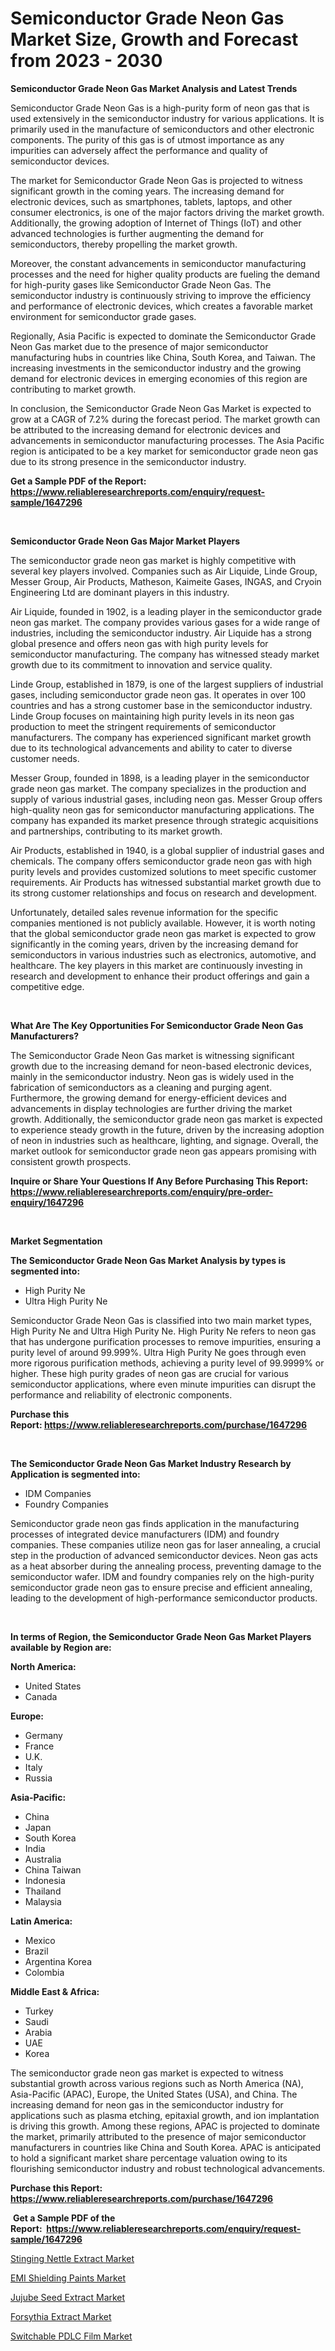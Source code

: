 <p><h1>Semiconductor Grade Neon Gas Market Size, Growth and Forecast from 2023 - 2030</h1></p><p><strong>Semiconductor Grade Neon Gas Market Analysis and Latest Trends</strong></p>
<p><p>Semiconductor Grade Neon Gas is a high-purity form of neon gas that is used extensively in the semiconductor industry for various applications. It is primarily used in the manufacture of semiconductors and other electronic components. The purity of this gas is of utmost importance as any impurities can adversely affect the performance and quality of semiconductor devices.</p><p>The market for Semiconductor Grade Neon Gas is projected to witness significant growth in the coming years. The increasing demand for electronic devices, such as smartphones, tablets, laptops, and other consumer electronics, is one of the major factors driving the market growth. Additionally, the growing adoption of Internet of Things (IoT) and other advanced technologies is further augmenting the demand for semiconductors, thereby propelling the market growth.</p><p>Moreover, the constant advancements in semiconductor manufacturing processes and the need for higher quality products are fueling the demand for high-purity gases like Semiconductor Grade Neon Gas. The semiconductor industry is continuously striving to improve the efficiency and performance of electronic devices, which creates a favorable market environment for semiconductor grade gases.</p><p>Regionally, Asia Pacific is expected to dominate the Semiconductor Grade Neon Gas market due to the presence of major semiconductor manufacturing hubs in countries like China, South Korea, and Taiwan. The increasing investments in the semiconductor industry and the growing demand for electronic devices in emerging economies of this region are contributing to market growth.</p><p>In conclusion, the Semiconductor Grade Neon Gas Market is expected to grow at a CAGR of 7.2% during the forecast period. The market growth can be attributed to the increasing demand for electronic devices and advancements in semiconductor manufacturing processes. The Asia Pacific region is anticipated to be a key market for semiconductor grade neon gas due to its strong presence in the semiconductor industry.</p></p>
<p><strong>Get a Sample PDF of the Report:&nbsp; <a href="https://www.reliableresearchreports.com/enquiry/request-sample/1647296">https://www.reliableresearchreports.com/enquiry/request-sample/1647296</a></strong></p>
<p>&nbsp;</p>
<p><strong>Semiconductor Grade Neon Gas Major Market Players</strong></p>
<p><p>The semiconductor grade neon gas market is highly competitive with several key players involved. Companies such as Air Liquide, Linde Group, Messer Group, Air Products, Matheson, Kaimeite Gases, INGAS, and Cryoin Engineering Ltd are dominant players in this industry.</p><p>Air Liquide, founded in 1902, is a leading player in the semiconductor grade neon gas market. The company provides various gases for a wide range of industries, including the semiconductor industry. Air Liquide has a strong global presence and offers neon gas with high purity levels for semiconductor manufacturing. The company has witnessed steady market growth due to its commitment to innovation and service quality.</p><p>Linde Group, established in 1879, is one of the largest suppliers of industrial gases, including semiconductor grade neon gas. It operates in over 100 countries and has a strong customer base in the semiconductor industry. Linde Group focuses on maintaining high purity levels in its neon gas production to meet the stringent requirements of semiconductor manufacturers. The company has experienced significant market growth due to its technological advancements and ability to cater to diverse customer needs.</p><p>Messer Group, founded in 1898, is a leading player in the semiconductor grade neon gas market. The company specializes in the production and supply of various industrial gases, including neon gas. Messer Group offers high-quality neon gas for semiconductor manufacturing applications. The company has expanded its market presence through strategic acquisitions and partnerships, contributing to its market growth.</p><p>Air Products, established in 1940, is a global supplier of industrial gases and chemicals. The company offers semiconductor grade neon gas with high purity levels and provides customized solutions to meet specific customer requirements. Air Products has witnessed substantial market growth due to its strong customer relationships and focus on research and development.</p><p>Unfortunately, detailed sales revenue information for the specific companies mentioned is not publicly available. However, it is worth noting that the global semiconductor grade neon gas market is expected to grow significantly in the coming years, driven by the increasing demand for semiconductors in various industries such as electronics, automotive, and healthcare. The key players in this market are continuously investing in research and development to enhance their product offerings and gain a competitive edge.</p></p>
<p>&nbsp;</p>
<p><strong>What Are The Key Opportunities For Semiconductor Grade Neon Gas Manufacturers?</strong></p>
<p><p>The Semiconductor Grade Neon Gas market is witnessing significant growth due to the increasing demand for neon-based electronic devices, mainly in the semiconductor industry. Neon gas is widely used in the fabrication of semiconductors as a cleaning and purging agent. Furthermore, the growing demand for energy-efficient devices and advancements in display technologies are further driving the market growth. Additionally, the semiconductor grade neon gas market is expected to experience steady growth in the future, driven by the increasing adoption of neon in industries such as healthcare, lighting, and signage. Overall, the market outlook for semiconductor grade neon gas appears promising with consistent growth prospects.</p></p>
<p><strong>Inquire or Share Your Questions If Any Before Purchasing This Report: <a href="https://www.reliableresearchreports.com/enquiry/pre-order-enquiry/1647296">https://www.reliableresearchreports.com/enquiry/pre-order-enquiry/1647296</a></strong></p>
<p>&nbsp;</p>
<p><strong>Market Segmentation</strong></p>
<p><strong>The Semiconductor Grade Neon Gas Market Analysis by types is segmented into:</strong></p>
<p><ul><li>High Purity Ne</li><li>Ultra High Purity Ne</li></ul></p>
<p><p>Semiconductor Grade Neon Gas is classified into two main market types, High Purity Ne and Ultra High Purity Ne. High Purity Ne refers to neon gas that has undergone purification processes to remove impurities, ensuring a purity level of around 99.999%. Ultra High Purity Ne goes through even more rigorous purification methods, achieving a purity level of 99.9999% or higher. These high purity grades of neon gas are crucial for various semiconductor applications, where even minute impurities can disrupt the performance and reliability of electronic components.</p></p>
<p><strong>Purchase this Report:&nbsp;<a href="https://www.reliableresearchreports.com/purchase/1647296">https://www.reliableresearchreports.com/purchase/1647296</a></strong></p>
<p>&nbsp;</p>
<p><strong>The Semiconductor Grade Neon Gas Market Industry Research by Application is segmented into:</strong></p>
<p><ul><li>IDM Companies</li><li>Foundry Companies</li></ul></p>
<p><p>Semiconductor grade neon gas finds application in the manufacturing processes of integrated device manufacturers (IDM) and foundry companies. These companies utilize neon gas for laser annealing, a crucial step in the production of advanced semiconductor devices. Neon gas acts as a heat absorber during the annealing process, preventing damage to the semiconductor wafer. IDM and foundry companies rely on the high-purity semiconductor grade neon gas to ensure precise and efficient annealing, leading to the development of high-performance semiconductor products.</p></p>
<p>&nbsp;</p>
<p><strong>In terms of Region, the Semiconductor Grade Neon Gas Market Players available by Region are:</strong></p>
<p>
    <p> <strong> North America: </strong>
        <ul>
            <li>United States</li>
            <li>Canada</li>
        </ul>
        </p> 
    <p> <strong> Europe: </strong>
        <ul>
            <li>Germany</li>
            <li>France</li>
            <li>U.K.</li>
            <li>Italy</li>
            <li>Russia</li>
        </ul>
        </p> 
    <p> <strong> Asia-Pacific: </strong>
        <ul>
            <li>China</li>
            <li>Japan</li>
            <li>South Korea</li>
            <li>India</li>
            <li>Australia</li>
            <li>China Taiwan</li>
            <li>Indonesia</li>
            <li>Thailand</li>
            <li>Malaysia</li>
        </ul>
        </p> 
    <p> <strong> Latin America: </strong>
        <ul>
            <li>Mexico</li>
            <li>Brazil</li>
            <li>Argentina Korea</li>
            <li>Colombia</li>
        </ul>
        </p> 
    <p> <strong> Middle East & Africa: </strong>
        <ul>
            <li>Turkey</li>
            <li>Saudi</li>
            <li>Arabia</li>
            <li>UAE</li>
            <li>Korea</li>
        </ul>
    </p>
    </p>
<p><p>The semiconductor grade neon gas market is expected to witness substantial growth across various regions such as North America (NA), Asia-Pacific (APAC), Europe, the United States (USA), and China. The increasing demand for neon gas in the semiconductor industry for applications such as plasma etching, epitaxial growth, and ion implantation is driving this growth. Among these regions, APAC is projected to dominate the market, primarily attributed to the presence of major semiconductor manufacturers in countries like China and South Korea. APAC is anticipated to hold a significant market share percentage valuation owing to its flourishing semiconductor industry and robust technological advancements.</p></p>
<p><strong>Purchase this Report: <a href="https://www.reliableresearchreports.com/purchase/1647296">https://www.reliableresearchreports.com/purchase/1647296</a></strong></p>
<p>&nbsp;<strong>Get a Sample PDF of the Report:&nbsp;&nbsp;<a href="https://www.reliableresearchreports.com/enquiry/request-sample/1647296">https://www.reliableresearchreports.com/enquiry/request-sample/1647296</a></strong></p>
<p><strong></strong></p>
<p><p><a href="https://medium.com/@omamuller06/stinging-nettle-extract-market-comprehensive-assessment-by-type-application-and-geography-211d840a93e2">Stinging Nettle Extract Market</a></p><p><a href="https://medium.com/@kyliebodei/emi-shielding-paints-market-furnishes-information-on-market-share-market-trends-and-market-growth-e9f7b15f658a">EMI Shielding Paints Market</a></p><p><a href="https://medium.com/@candaceking17/jujube-seed-extract-market-analysis-and-sze-forecasted-for-period-from-2023-to-2030-3112994a8f00">Jujube Seed Extract Market</a></p><p><a href="https://medium.com/@geneeffertz/forsythia-extract-market-research-report-its-history-and-forecast-2023-to-2030-76e321ba2528">Forsythia Extract Market</a></p><p><a href="https://medium.com/@tiannathiel2023/switchable-pdlc-film-market-outlook-industry-overview-and-forecast-2023-to-2030-79f06deae475">Switchable PDLC Film Market</a></p></p>